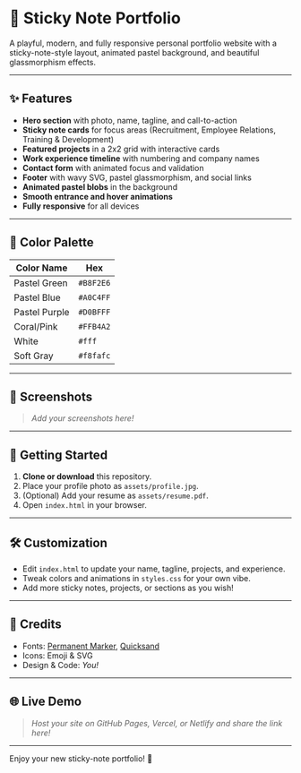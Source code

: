 # 📝 Sticky Note Portfolio

A playful, modern, and fully responsive personal portfolio website with a sticky-note-style layout, animated pastel background, and beautiful glassmorphism effects.

---

## ✨ Features
- **Hero section** with photo, name, tagline, and call-to-action
- **Sticky note cards** for focus areas (Recruitment, Employee Relations, Training & Development)
- **Featured projects** in a 2x2 grid with interactive cards
- **Work experience timeline** with numbering and company names
- **Contact form** with animated focus and validation
- **Footer** with wavy SVG, pastel glassmorphism, and social links
- **Animated pastel blobs** in the background
- **Smooth entrance and hover animations**
- **Fully responsive** for all devices

---

## 🎨 Color Palette
| Color Name      | Hex      |
|----------------|----------|
| Pastel Green   | `#B8F2E6`|
| Pastel Blue    | `#A0C4FF`|
| Pastel Purple  | `#D0BFFF`|
| Coral/Pink     | `#FFB4A2`|
| White          | `#fff`   |
| Soft Gray      | `#f8fafc`|

---

## 📸 Screenshots
> _Add your screenshots here!_

---

## 🚀 Getting Started
1. **Clone or download** this repository.
2. Place your profile photo as `assets/profile.jpg`.
3. (Optional) Add your resume as `assets/resume.pdf`.
4. Open `index.html` in your browser.

---

## 🛠️ Customization
- Edit `index.html` to update your name, tagline, projects, and experience.
- Tweak colors and animations in `styles.css` for your own vibe.
- Add more sticky notes, projects, or sections as you wish!

---

## 🙏 Credits
- Fonts: [Permanent Marker](https://fonts.google.com/specimen/Permanent+Marker), [Quicksand](https://fonts.google.com/specimen/Quicksand)
- Icons: Emoji & SVG
- Design & Code: _You!_

---

## 🌐 Live Demo
> _Host your site on GitHub Pages, Vercel, or Netlify and share the link here!_

---

Enjoy your new sticky-note portfolio! 🚀 
